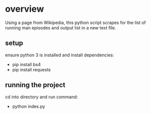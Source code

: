 # overview
Using a page from Wikipedia, this python script scrapes for the list of running man episodes and output list in a new text file.

## setup
ensure python 3 is installed and 
install dependencies:
* pip install bs4
* pip install requests

## running the project
cd into directory and 
run command: 
* python index.py
